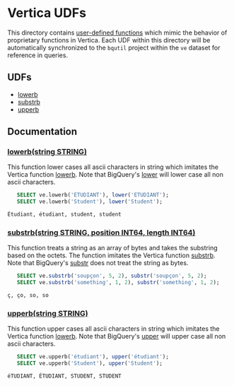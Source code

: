 # Vertica UDFs

This directory contains [user-defined functions](https://cloud.google.com/bigquery/docs/reference/standard-sql/user-defined-functions)
which mimic the behavior of proprietary functions in Vertica. Each UDF within this
directory will be automatically synchronized to the `bqutil` project within the
`ve` dataset for reference in queries.

## UDFs

* [lowerb](#lowerbstring-string)
* [substrb](#substrbstring-string-position-int64-length-int64)
* [upperb](#upperbstring-string)


## Documentation

### [lowerb(string STRING)](lowerb.sql)
This function lower cases all ascii characters in string which imitates the Vertica function [lowerb](https://www.vertica.com/docs/9.2.x/HTML/Content/Authoring/SQLReferenceManual/Functions/String/LOWERB.htm). Note that BigQuery's [lower](https://cloud.google.com/bigquery/docs/reference/standard-sql/string_functions#lower) will lower case all non ascii characters.
```sql
   SELECT ve.lowerb('ÉTUDIANT'), lower('ÉTUDIANT'); 
   SELECT ve.lowerb('Student'), lower('Student');

Étudiant, étudiant, student, student
```


### [substrb(string STRING, position INT64, length INT64)](substrb.sql)
This function treats a string as an array of bytes and takes the substring based on the octets. The function imitates the Vertica function [substrb](https://www.vertica.com/docs/9.2.x/HTML/Content/Authoring/SQLReferenceManual/Functions/String/SUBSTRB.htm). Note that BigQuery's [substr](https://cloud.google.com/bigquery/docs/reference/standard-sql/string_functions#substr) does not treat the string as bytes.

```sql
   SELECT ve.substrb('soupçon', 5, 2), substr('soupçon', 5, 2); 
   SELECT ve.substrb('something', 1, 2), substr('something', 1, 2);

ç, ço, so, so
```

### [upperb(string STRING)](upperb.sql)
This function upper cases all ascii characters in string which imitates the Vertica function [lowerb](https://www.vertica.com/docs/9.2.x/HTML/Content/Authoring/SQLReferenceManual/Functions/String/UPPERB.htm). Note that BigQuery's [upper](https://cloud.google.com/bigquery/docs/reference/standard-sql/string_functions#upper) will upper case all non ascii characters.
```sql
   SELECT ve.upperb('étudiant'), upper('étudiant'); 
   SELECT ve.upperb('Student'), upper('Student');

éTUDIANT, ÉTUDIANT, STUDENT, STUDENT
```

